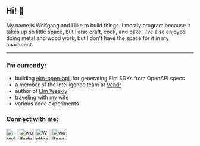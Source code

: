 ## Hi! 👋

My name is Wolfgang and I like to build things. I mostly program because it takes up so little space, but I also craft, cook, and bake. I've also enjoyed doing metal and wood work, but I don't have the space for it in my apartment.

---

### I'm currently:
- building [elm-open-api](https://www.npmjs.com/package/elm-open-api), for generating Elm SDKs from OpenAPI specs
- a member of the Intelligence team at [Vendr](https://vendr.com)
- author of [Elm Weekly](https://www.elmweekly.nl/)
- traveling with my wife
- various code experiments

### Connect with me:
<a href="https://mastodon.cloud/@wolfadex" target="blank"><img align="center" src="https://cdn.jsdelivr.net/npm/simple-icons@3.0.1/icons/mastodon.svg" alt="wolfadex" height="30" width="30" /></a>
<a href="https://twitter.com/wolfadex" target="blank"><img align="center" src="https://cdn.jsdelivr.net/npm/simple-icons@3.0.1/icons/twitter.svg" alt="wolfadex" height="30" width="40" /></a>
<a href="https://linkedin.com/in/twolfgangschuster" target="blank"><img align="center" src="https://cdn.jsdelivr.net/npm/simple-icons@3.0.1/icons/linkedin.svg" alt="Wolfgang Schuster" height="30" width="40" /></a>
<a href="wolfgangschuster.wordpress.com/" target="blank"><img align="center" src="https://cdn.jsdelivr.net/npm/simple-icons@3.0.1/icons/wordpress.svg" alt="wolfgangschuster.wordpress.com/" height="30" width="40" /></a>
